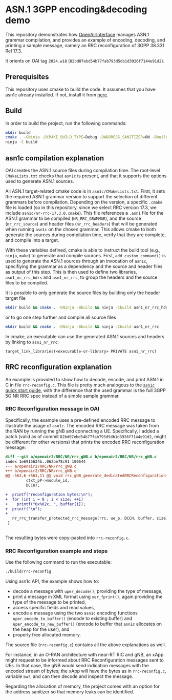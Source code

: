# ASN.1 3GPP encoding&decoding demo

This repository demonstrates how
[OpenAirInterface](https://gitlab.eurecom.fr/oai/openairinterface5g) manages
ASN.1 grammar compilation, and provides an example of encoding, decoding, and
printing a sample message, namely an RRC reconfiguration of 3GPP 38.331 Rel
17.3.

It orients on OAI tag `2024.w18` (`82bd07ebd54b77fab793d5db1d3926f7144e91d2`).

## Prerequisites

This repository uses cmake to build the code. It assumes that you have asn1c
already installed. If not, install it from
[here](https://github.com/mouse07410/asn1c).

## Build

In order to build the project, run the following commands:

```bash
mkdir build
cmake . -GNinja -DCMAKE_BUILD_TYPE=Debug -DADDRESS_SANITIZER=ON -Bbuild
ninja -C build
```

## asn1c compilation explanation

OAI creates the ASN.1 source files during compilation time. The root-level
`CMakeLists.txt` checks that `asn1c` is present, and that it supports the
options used to generate ASN.1 sources.

All ASN.1 target-related cmake code is in `asn1c/CMakeLists.txt`. First, it
sets the required ASN.1 grammar version to support the selection of different
grammars before compilation. Depending on the version, a specific `.cmake` file
is loaded (so in this repository, since we select RRC version 17.3, we include
`asn1c/nr-rrc-17.3.0.cmake`). This file references a `.asn1` file for the ASN.1
grammar to be compiled (`NR_RRC_GRAMMAR`), and the source (`nr_rrc_source`) and
header files (`nr_rrc_headers`) that will be generated when running `asn1c` on
the chosen grammar. This allows cmake to both generate the sources during
compilation time, verify that they are complete, and compile into a target.

With these variables defined, cmake is able to instruct the build tool (e.g.,
`ninja`, `make`) to generate and compile sources. First, `add_custom_command()`
is used to generate the ASN.1 sources through an invocation of `asn1c`,
specifiying the grammar as a dependency and the source and header files as
output of this step. This is then used to define two libraries,
`asn1_nr_rrc_hdrs` and `asn1_nr_rrc`, to group the headers and the source files
to be compiled.

It is possible to only generate the source files by building only the header
target file

```bash
mkdir build && cmake . -GNinja -Bbuild && ninja -Cbuild asn1_nr_rrc_hdrs
```

or to go one step further and compile all source files

```bash
mkdir build && cmake . -GNinja -Bbuild && ninja -Cbuild asn1_nr_rrc
```

In cmake, an executable can use the generated ASN.1 sources and headers by
linking to `asn1_nr_rrc`:

```
target_link_libraries(<execurable-or-library> PRIVATE asn1_nr_rrc)
```

## RRC reconfiguration explanation

An example is provided to show how to decode, encode, and print ASN.1 in C in
file `rrc-reconfig.c`. This file is pretty much analogous to the [`asn1c` quick
start guide](http://lionet.info/asn1c/documentation.html), with the difference
that the used grammar is the full 3GPP 5G NR RRC spec instead of a simple sample
grammar.

### RRC Reconfiguration message in OAI

Specifically, the example uses a pre-defined encoded RRC message to illustrate
the usage of `asn1c`. The encoded RRC message was taken from the RAN by running
the gNB and connecting a UE. Specifically, I added a patch (valid as of
commit `82bd07ebd54b77fab793d5db1d3926f7144e91d2`, might be different for other
versions) that prints the encoded RRC reconfiguration message:

```patch
diff --git a/openair2/RRC/NR/rrc_gNB.c b/openair2/RRC/NR/rrc_gNB.c
index 1e6915624b..062be78c91 100644
--- a/openair2/RRC/NR/rrc_gNB.c
+++ b/openair2/RRC/NR/rrc_gNB.c
@@ -563,6 +563,11 @@ void rrc_gNB_generate_dedicatedRRCReconfiguration(const protocol_ctxt_t *const c
         ctxt_pP->module_id,
         DCCH);

+  printf("reconfiguration bytes:\n");
+  for (int i = 0 ; i < size; ++i)
+    printf("0x%02x, ", buffer[i]);
+  printf("\n");
+
   nr_rrc_transfer_protected_rrc_message(rrc, ue_p, DCCH, buffer, size);
 }
  
```

The resulting bytes were copy-pasted into `rrc-reconfig.c`.

### RRC Reconfiguration example and steps

Use the following command to run the executable:
```bash
./build/rrc-reconfig
```

Using asn1c API, the example shows how to:

- decode a message with `uper_decode()`, providing the type of message,
- print a message in XML format using `xer_fprint()`, again providing the
  type of the message to be printed,
- access specific fields and read values,
- encode a message using the two `asn1c` encoding functions
  `uper_encode_to_buffer()` (encode to existing buffer) and
  `uper_encode_to_new_buffer()` (encode to buffer that `asn1c` allocates on the
  heap for the user), and
- properly free allocated memory.

The source file (`rrc-reconfig.c`) contains all the above explanations as well.

For instance, in an O-RAN architecture with near-RT RIC and gNB, an xApp might
request to be informed about RRC Reconfiguration messages sent to UEs. In that
case, the gNB would send indication messages with the encoded stream of bytes;
the xApp will have the bytes as in `rrc-reconfig.c`, variable `buf`, and can
then decode and inspect the message.

Regarding the allocation of memory, the project comes with an option for the
address sanitizer so that memory leaks can be identified.
